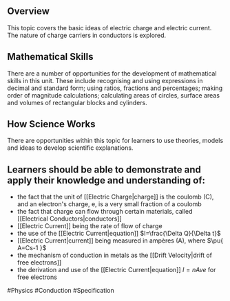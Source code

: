 ## Overview
This topic covers the basic ideas of electric charge and electric current. The nature of charge carriers in conductors is explored.
## Mathematical Skills
There are a number of opportunities for the development of mathematical skills in this unit. These include recognising and using expressions in decimal and standard form; using ratios, fractions and percentages; making order of magnitude calculations; calculating areas of circles, surface areas and volumes of rectangular blocks and cylinders.
## How Science Works
There are opportunities within this topic for learners to use theories, models and ideas to develop scientific explanations.
## Learners should be able to demonstrate and apply their knowledge and understanding of:
- the fact that the unit of [[Electric Charge|charge]] is the coulomb (C), and an electron's charge, e, is a very small fraction of a coulomb
- the fact that charge can flow through certain materials, called [[Electrical Conductors|conductors]]
- [[Electric Current]] being the rate of flow of charge
- the use of the [[Electric Current|equation]] $I=\frac{\Delta Q}{\Delta t}$
- [[Electric Current|current]] being measured in ampères (A), where $\pu{ A=Cs-1 }$
- the mechanism of conduction in metals as the [[Drift Velocity|drift of free electrons]]
- the derivation and use of the [[Electric Current|equation]] $I=nAve$ for free electrons

#Physics #Conduction #Specification